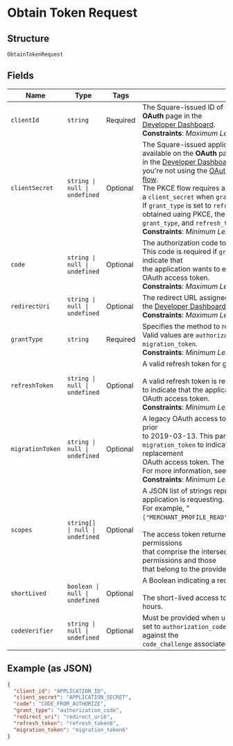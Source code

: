 <!-- Optimized: 2025-10-06 -->
<!-- RPM: 1.6.2.1.1.6.2.1_obtain-token-request_20251006 -->
<!-- Session: E2E RPM DNA Application -->
<!-- AOM: RND (Reggie & Dro) -->
<!-- COI: TECHNOLOGY -->
<!-- RPM: HIGH -->
<!-- ACTION: BUILD -->


# Obtain Token Request

## Structure

`ObtainTokenRequest`

## Fields

| Name | Type | Tags | Description |
|  --- | --- | --- | --- |
| `clientId` | `string` | Required | The Square-issued ID of your application, which is available on the **OAuth** page in the<br>[Developer Dashboard](https://developer.squareup.com/apps).<br>**Constraints**: *Maximum Length*: `191` |
| `clientSecret` | `string \| null \| undefined` | Optional | The Square-issued application secret for your application, which is available on the **OAuth** page<br>in the [Developer Dashboard](https://developer.squareup.com/apps). This parameter is only required when<br>you're not using the [OAuth PKCE (Proof Key for Code Exchange) flow](https://developer.squareup.com/docs/oauth-api/overview#pkce-flow).<br>The PKCE flow requires a `code_verifier` instead of a `client_secret` when `grant_type` is set to `authorization_code`.<br>If `grant_type` is set to `refresh_token` and the `refresh_token` is obtained uaing PKCE, the PKCE flow only requires `client_id`, <br>`grant_type`, and `refresh_token`.<br>**Constraints**: *Minimum Length*: `2`, *Maximum Length*: `1024` |
| `code` | `string \| null \| undefined` | Optional | The authorization code to exchange.<br>This code is required if `grant_type` is set to `authorization_code` to indicate that<br>the application wants to exchange an authorization code for an OAuth access token.<br>**Constraints**: *Maximum Length*: `191` |
| `redirectUri` | `string \| null \| undefined` | Optional | The redirect URL assigned on the **OAuth** page for your application in the [Developer Dashboard](https://developer.squareup.com/apps).<br>**Constraints**: *Maximum Length*: `2048` |
| `grantType` | `string` | Required | Specifies the method to request an OAuth access token.<br>Valid values are `authorization_code`, `refresh_token`, and `migration_token`.<br>**Constraints**: *Minimum Length*: `10`, *Maximum Length*: `20` |
| `refreshToken` | `string \| null \| undefined` | Optional | A valid refresh token for generating a new OAuth access token.<br><br>A valid refresh token is required if `grant_type` is set to `refresh_token`<br>to indicate that the application wants a replacement for an expired OAuth access token.<br>**Constraints**: *Minimum Length*: `2`, *Maximum Length*: `1024` |
| `migrationToken` | `string \| null \| undefined` | Optional | A legacy OAuth access token obtained using a Connect API version prior<br>to 2019-03-13. This parameter is required if `grant_type` is set to<br>`migration_token` to indicate that the application wants to get a replacement<br>OAuth access token. The response also returns a refresh token.<br>For more information, see [Migrate to Using Refresh Tokens](https://developer.squareup.com/docs/oauth-api/migrate-to-refresh-tokens).<br>**Constraints**: *Minimum Length*: `2`, *Maximum Length*: `1024` |
| `scopes` | `string[] \| null \| undefined` | Optional | A JSON list of strings representing the permissions that the application is requesting.<br>For example, "`["MERCHANT_PROFILE_READ","PAYMENTS_READ","BANK_ACCOUNTS_READ"]`".<br><br>The access token returned in the response is granted the permissions<br>that comprise the intersection between the requested list of permissions and those<br>that belong to the provided refresh token. |
| `shortLived` | `boolean \| null \| undefined` | Optional | A Boolean indicating a request for a short-lived access token.<br><br>The short-lived access token returned in the response expires in 24 hours. |
| `codeVerifier` | `string \| null \| undefined` | Optional | Must be provided when using the PKCE OAuth flow if `grant_type` is set to `authorization_code`. The `code_verifier` is used to verify against the<br>`code_challenge` associated with the `authorization_code`. |

## Example (as JSON)

```json
{
  "client_id": "APPLICATION_ID",
  "client_secret": "APPLICATION_SECRET",
  "code": "CODE_FROM_AUTHORIZE",
  "grant_type": "authorization_code",
  "redirect_uri": "redirect_uri6",
  "refresh_token": "refresh_token8",
  "migration_token": "migration_token6"
}
```

